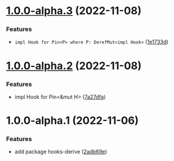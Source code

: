 # [1.0.0-alpha.3](https://github.com/frender-rs/hooks/compare/hooks-core-v1.0.0-alpha.2...hooks-core-v1.0.0-alpha.3) (2022-11-08)


### Features

* `impl Hook for Pin<P> where P: DerefMut<impl Hook>` ([1e1733d](https://github.com/frender-rs/hooks/commit/1e1733dabe3b2aae330c0d15a119a589bd9618f6))

# [1.0.0-alpha.2](https://github.com/frender-rs/hooks/compare/hooks-core-v1.0.0-alpha.1...hooks-core-v1.0.0-alpha.2) (2022-11-08)


### Features

* impl Hook for Pin<&mut H> ([7a27dfa](https://github.com/frender-rs/hooks/commit/7a27dfaed56856f784a1774073e27a1ac3a2e448))

# 1.0.0-alpha.1 (2022-11-06)


### Features

* add package hooks-derive ([2adb69e](https://github.com/frender-rs/hooks/commit/2adb69e75ef3fa2bb135bed40ded7a235a32a422))
